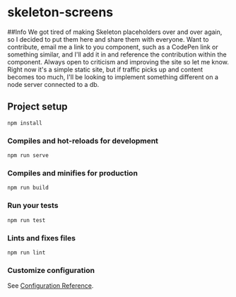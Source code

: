 # skeleton-screens

##Info
We got tired of making Skeleton placeholders over and over again, so I decided to put them here and share them with everyone. Want to contribute, email me a link to you component, such as a CodePen link or something similar, and I'll add it in and reference the contribution within the component. Always open to criticism and improving the site so let me know. Right now it's a simple static site, but if traffic picks up and content becomes too much, I'll be looking to implement something different on a node server connected to a db.

## Project setup
```
npm install
```

### Compiles and hot-reloads for development
```
npm run serve
```

### Compiles and minifies for production
```
npm run build
```

### Run your tests
```
npm run test
```

### Lints and fixes files
```
npm run lint
```

### Customize configuration
See [Configuration Reference](https://cli.vuejs.org/config/).
